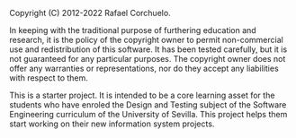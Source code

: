Copyright (C) 2012-2022 Rafael Corchuelo.

 In keeping with the traditional purpose of furthering education and research, it is
 the policy of the copyright owner to permit non-commercial use and redistribution of
 this software. It has been tested carefully, but it is not guaranteed for any particular
 purposes.  The copyright owner does not offer any warranties or representations, nor do
 they accept any liabilities with respect to them.

This is a starter project.  It is intended to be a core learning asset for the students
who have enroled the Design and Testing subject of the Software Engineering curriculum of the 
University of Sevilla.  This project helps them start working on their new information system 
projects.
